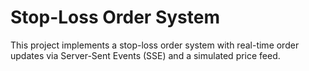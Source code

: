 # Stop-Loss Order System

This project implements a stop-loss order system with real-time order updates via Server-Sent Events (SSE) and a simulated price feed.
